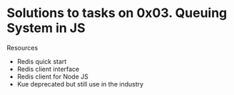 # Solutions to tasks on 0x03. Queuing System in JS

Resources

- Redis quick start
- Redis client interface
- Redis client for Node JS
- Kue deprecated but still use in the industry
